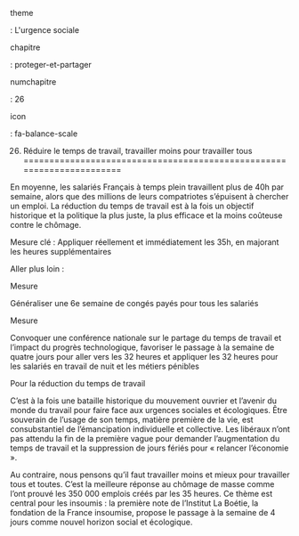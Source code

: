 theme

:   L'urgence sociale

chapitre

:   proteger-et-partager

numchapitre

:   26

icon

:   fa-balance-scale

26. Réduire le temps de travail, travailler moins pour travailler tous
======================================================================

<div class="admonition note">

En moyenne, les salariés Français à temps plein travaillent plus de 40h
par semaine, alors que des millions de leurs compatriotes s’épuisent à
chercher un emploi. La réduction du temps de travail est à la fois un
objectif historique et la politique la plus juste, la plus efficace et
la moins coûteuse contre le chômage.

</div>

Mesure clé : Appliquer réellement et immédiatement les 35h, en majorant
les heures supplémentaires

Aller plus loin :

<div class="admonition">

Mesure

Généraliser une 6e semaine de congés payés pour tous les salariés

</div>

<div class="admonition">

Mesure

Convoquer une conférence nationale sur le partage du temps de travail et
l’impact du progrès technologique, favoriser le passage à la semaine de
quatre jours pour aller vers les 32 heures et appliquer les 32 heures
pour les salariés en travail de nuit et les métiers pénibles

</div>

<div class="admonition note">

Pour la réduction du temps de travail

C’est à la fois une bataille historique du mouvement ouvrier et l’avenir
du monde du travail pour faire face aux urgences sociales et
écologiques. Être souverain de l’usage de son temps, matière première de
la vie, est consubstantiel de l’émancipation individuelle et collective.
Les libéraux n’ont pas attendu la fin de la première vague pour demander
l’augmentation du temps de travail et la suppression de jours fériés
pour « relancer l’économie ».

Au contraire, nous pensons qu’il faut travailler moins et mieux pour
travailler tous et toutes. C’est la meilleure réponse au chômage de
masse comme l’ont prouvé les 350 000 emplois créés par les 35 heures. Ce
thème est central pour les insoumis : la première note de l’Institut La
Boétie, la fondation de la France insoumise, propose le passage à la
semaine de 4 jours comme nouvel horizon social et écologique.

</div>
